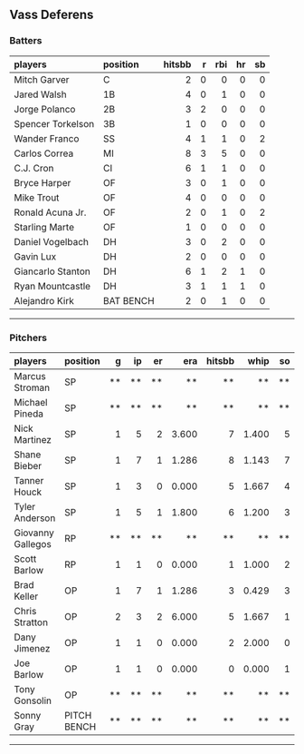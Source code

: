 ## Vass Deferens

### Batters

 
|players           |position  | hitsbb|  r| rbi| hr| sb| 
|:-----------------|:---------|------:|--:|---:|--:|--:| 
|Mitch Garver      |C         |      2|  0|   0|  0|  0| 
|Jared Walsh       |1B        |      4|  0|   1|  0|  0| 
|Jorge Polanco     |2B        |      3|  2|   0|  0|  0| 
|Spencer Torkelson |3B        |      1|  0|   0|  0|  0| 
|Wander Franco     |SS        |      4|  1|   1|  0|  2| 
|Carlos Correa     |MI        |      8|  3|   5|  0|  0| 
|C.J. Cron         |CI        |      6|  1|   1|  0|  0| 
|Bryce Harper      |OF        |      3|  0|   1|  0|  0| 
|Mike Trout        |OF        |      4|  0|   0|  0|  0| 
|Ronald Acuna Jr.  |OF        |      2|  0|   1|  0|  2| 
|Starling Marte    |OF        |      1|  0|   0|  0|  0| 
|Daniel Vogelbach  |DH        |      3|  0|   2|  0|  0| 
|Gavin Lux         |DH        |      2|  0|   0|  0|  0| 
|Giancarlo Stanton |DH        |      6|  1|   2|  1|  0| 
|Ryan Mountcastle  |DH        |      3|  1|   1|  1|  0| 
|Alejandro Kirk    |BAT BENCH |      2|  0|   1|  0|  0| 


* * *

### Pitchers

 
|players           |position    |  g| ip| er|   era| hitsbb|  whip| so|  w| sv| 
|:-----------------|:-----------|--:|--:|--:|-----:|------:|-----:|--:|--:|--:| 
|Marcus Stroman    |SP          | **| **| **|    **|     **|    **| **| **| **| 
|Michael Pineda    |SP          | **| **| **|    **|     **|    **| **| **| **| 
|Nick Martinez     |SP          |  1|  5|  2| 3.600|      7| 1.400|  5|  1|  0| 
|Shane Bieber      |SP          |  1|  7|  1| 1.286|      8| 1.143|  7|  0|  0| 
|Tanner Houck      |SP          |  1|  3|  0| 0.000|      5| 1.667|  4|  1|  0| 
|Tyler Anderson    |SP          |  1|  5|  1| 1.800|      6| 1.200|  3|  1|  0| 
|Giovanny Gallegos |RP          | **| **| **|    **|     **|    **| **| **| **| 
|Scott Barlow      |RP          |  1|  1|  0| 0.000|      1| 1.000|  2|  1|  0| 
|Brad Keller       |OP          |  1|  7|  1| 1.286|      3| 0.429|  3|  0|  0| 
|Chris Stratton    |OP          |  2|  3|  2| 6.000|      5| 1.667|  1|  1|  0| 
|Dany Jimenez      |OP          |  1|  1|  0| 0.000|      2| 2.000|  0|  0|  0| 
|Joe Barlow        |OP          |  1|  1|  0| 0.000|      0| 0.000|  1|  0|  1| 
|Tony Gonsolin     |OP          | **| **| **|    **|     **|    **| **| **| **| 
|Sonny Gray        |PITCH BENCH | **| **| **|    **|     **|    **| **| **| **| 


* * *


